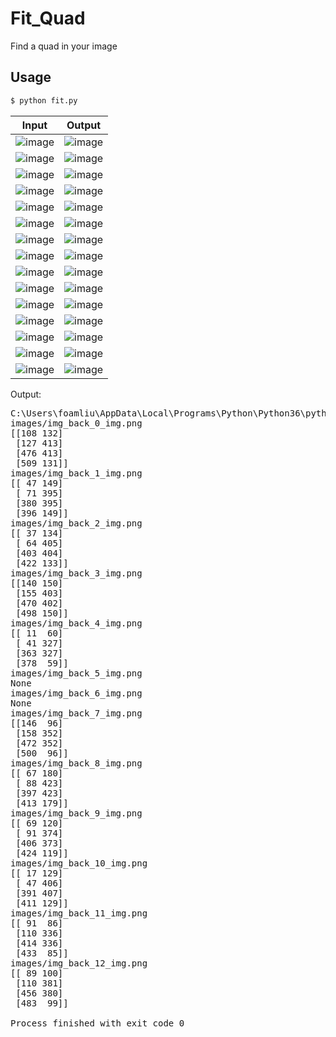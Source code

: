 # Fit_Quad

Find a quad in your image

## Usage

```bash
$ python fit.py
```


|Input|Output|
|---|---|
|![image](https://github.com/foamliu/Fit_Quad/raw/master/images/img_0.jpg)|![image](https://github.com/foamliu/Fit_Quad/raw/master/images/out_0.jpg)|
|![image](https://github.com/foamliu/Fit_Quad/raw/master/images/img_1.jpg)|![image](https://github.com/foamliu/Fit_Quad/raw/master/images/out_1.jpg)|
|![image](https://github.com/foamliu/Fit_Quad/raw/master/images/img_2.jpg)|![image](https://github.com/foamliu/Fit_Quad/raw/master/images/out_2.jpg)|
|![image](https://github.com/foamliu/Fit_Quad/raw/master/images/img_3.jpg)|![image](https://github.com/foamliu/Fit_Quad/raw/master/images/out_3.jpg)|
|![image](https://github.com/foamliu/Fit_Quad/raw/master/images/img_4.jpg)|![image](https://github.com/foamliu/Fit_Quad/raw/master/images/out_4.jpg)|
|![image](https://github.com/foamliu/Fit_Quad/raw/master/images/img_5.jpg)|![image](https://github.com/foamliu/Fit_Quad/raw/master/images/out_5.jpg)|
|![image](https://github.com/foamliu/Fit_Quad/raw/master/images/img_6.jpg)|![image](https://github.com/foamliu/Fit_Quad/raw/master/images/out_6.jpg)|
|![image](https://github.com/foamliu/Fit_Quad/raw/master/images/img_7.jpg)|![image](https://github.com/foamliu/Fit_Quad/raw/master/images/out_7.jpg)|
|![image](https://github.com/foamliu/Fit_Quad/raw/master/images/img_8.jpg)|![image](https://github.com/foamliu/Fit_Quad/raw/master/images/out_8.jpg)|
|![image](https://github.com/foamliu/Fit_Quad/raw/master/images/img_9.jpg)|![image](https://github.com/foamliu/Fit_Quad/raw/master/images/out_9.jpg)|
|![image](https://github.com/foamliu/Fit_Quad/raw/master/images/img_10.jpg)|![image](https://github.com/foamliu/Fit_Quad/raw/master/images/out_10.jpg)|
|![image](https://github.com/foamliu/Fit_Quad/raw/master/images/img_11.jpg)|![image](https://github.com/foamliu/Fit_Quad/raw/master/images/out_11.jpg)|
|![image](https://github.com/foamliu/Fit_Quad/raw/master/images/img_12.jpg)|![image](https://github.com/foamliu/Fit_Quad/raw/master/images/out_12.jpg)|
|![image](https://github.com/foamliu/Fit_Quad/raw/master/images/img_13.jpg)|![image](https://github.com/foamliu/Fit_Quad/raw/master/images/out_13.jpg)|
|![image](https://github.com/foamliu/Fit_Quad/raw/master/images/img_14.jpg)|![image](https://github.com/foamliu/Fit_Quad/raw/master/images/out_14.jpg)|

Output:

<pre>
C:\Users\foamliu\AppData\Local\Programs\Python\Python36\python.exe D:/Users/foamliu/code/Fit_Quad/fit.py
images/img_back_0_img.png
[[108 132]
 [127 413]
 [476 413]
 [509 131]]
images/img_back_1_img.png
[[ 47 149]
 [ 71 395]
 [380 395]
 [396 149]]
images/img_back_2_img.png
[[ 37 134]
 [ 64 405]
 [403 404]
 [422 133]]
images/img_back_3_img.png
[[140 150]
 [155 403]
 [470 402]
 [498 150]]
images/img_back_4_img.png
[[ 11  60]
 [ 41 327]
 [363 327]
 [378  59]]
images/img_back_5_img.png
None
images/img_back_6_img.png
None
images/img_back_7_img.png
[[146  96]
 [158 352]
 [472 352]
 [500  96]]
images/img_back_8_img.png
[[ 67 180]
 [ 88 423]
 [397 423]
 [413 179]]
images/img_back_9_img.png
[[ 69 120]
 [ 91 374]
 [406 373]
 [424 119]]
images/img_back_10_img.png
[[ 17 129]
 [ 47 406]
 [391 407]
 [411 129]]
images/img_back_11_img.png
[[ 91  86]
 [110 336]
 [414 336]
 [433  85]]
images/img_back_12_img.png
[[ 89 100]
 [110 381]
 [456 380]
 [483  99]]

Process finished with exit code 0
</pre>